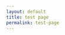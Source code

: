 ```yaml
---
layout: default
title: test page
permalink: test-page
---
```

<!-- Add an essay or interpretive material below this line,
using HTML or markdown.  Do not modify this file above this line -->
